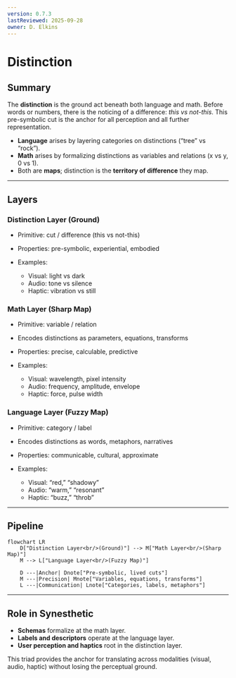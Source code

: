```yaml
---
version: 0.7.3
lastReviewed: 2025-09-28
owner: D. Elkins
---
```

# Distinction

## Summary

The **distinction** is the ground act beneath both language and math. Before words or numbers, there is the noticing of a difference: *this vs not-this*. This pre-symbolic cut is the anchor for all perception and all further representation.

* **Language** arises by layering categories on distinctions (“tree” vs “rock”).
* **Math** arises by formalizing distinctions as variables and relations (x vs y, 0 vs 1).
* Both are **maps**; distinction is the **territory of difference** they map.

---

## Layers

### Distinction Layer (Ground)

* Primitive: cut / difference (this vs not-this)
* Properties: pre-symbolic, experiential, embodied
* Examples:

  * Visual: light vs dark
  * Audio: tone vs silence
  * Haptic: vibration vs still

### Math Layer (Sharp Map)

* Primitive: variable / relation
* Encodes distinctions as parameters, equations, transforms
* Properties: precise, calculable, predictive
* Examples:

  * Visual: wavelength, pixel intensity
  * Audio: frequency, amplitude, envelope
  * Haptic: force, pulse width

### Language Layer (Fuzzy Map)

* Primitive: category / label
* Encodes distinctions as words, metaphors, narratives
* Properties: communicable, cultural, approximate
* Examples:

  * Visual: “red,” “shadowy”
  * Audio: “warm,” “resonant”
  * Haptic: “buzz,” “throb”

---

## Pipeline

```mermaid
flowchart LR
    D["Distinction Layer<br/>(Ground)"] --> M["Math Layer<br/>(Sharp Map)"]
    M --> L["Language Layer<br/>(Fuzzy Map)"]

    D ---|Anchor| Dnote["Pre-symbolic, lived cuts"]
    M ---|Precision| Mnote["Variables, equations, transforms"]
    L ---|Communication| Lnote["Categories, labels, metaphors"]
```

---

## Role in Synesthetic

* **Schemas** formalize at the math layer.
* **Labels and descriptors** operate at the language layer.
* **User perception and haptics** root in the distinction layer.

This triad provides the anchor for translating across modalities (visual, audio, haptic) without losing the perceptual ground.